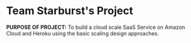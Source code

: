 **Team Starburst's Project**
==============================

**PURPOSE OF PROJECT:** To build a cloud scale SaaS Service on Amazon Cloud and Heroku using the basic scaling design approaches.
